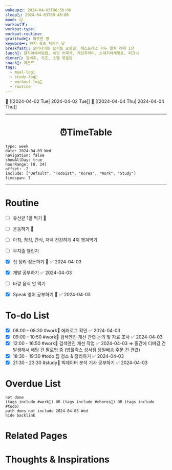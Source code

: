 ```yaml
---
wakeup🌞: 2024-04-03T06:50:00
sleep🌜: 2024-04-03T00:40:00
mood: 😐
workout🏋️: 
workout-type: 
workout-routine: 
gratitude🙏: 따뜻한 방
keyword🗝️: 왠지 축축 쳐지는 날
breakfast🍳: 오버나이트 요거트 오트밀, 에스프레소 카누 말차 라떼 1잔
lunch🍚: 참치야채비빔밥, 쑥갓 어묵국, 계란후라이, 소세지야채볶음, 피크닉
dinner🥗: 양배추, 치즈, 스팸 볶음밥
snack🍬: 아몬드
tags:
  - meal-log📝
  - study-log📓
  - workout-log💪
  - routine
---
```


🔺 [[2024-04-02 Tue| 2024-04-02 Tue]]
🔻 [[2024-04-04 Thu| 2024-04-04 Thu]]
___
<h1> <center>⏰TimeTable </center> </h1>

```gEvent
type: week
date: 2024-04-03 Wed
navigation: false
showAllDay: true
hourRange: [8, 24]
offset: -2
include: ["Default", "Todoist", "Korea", "Work", "Study"]
timespan: 7
```

--- 


# Routine 

- [ ] 유산균 1알 먹기 🔼 
- [ ] 운동하기 🔼
- [ ] 아침, 점심, 간식, 저녁 건강하게 4끼 챙겨먹기
- [ ] 무지출 챌린지 
- [x] 집 정리·정돈하기 🔼 ✅ 2024-04-03
- [x] 개발 공부하기 ✅ 2024-04-03
- [ ] 바깥 음식 안 먹기 
- [x] Speak 영어 공부하기 🔼 ✅ 2024-04-03


# To-do List

- [x] 08:00 - 08:30 #work💼 에러로그 확인 ✅ 2024-04-03
- [x] 09:00 - 10:50 #work💼 검색엔진 개선 관련 논의 및 자료 조사 ✅ 2024-04-03
- [x] 12:00 - 16:50 #work💼 검색엔진 개선 작업 ✅ 2024-04-03
	⇒ 중간에 디버깅 건 발생해서 해당 건 팔로업 중 (밥풀릭스 성서점 당일배송 주문 건 관련)
- [x] 18:30 - 19:30 #todo 집 청소 & 정리하기 ✅ 2024-04-03
- [x] 21:30 - 23:30 #study📓 빅데이터 분석 기사 공부하기 ✅ 2024-04-03
# Overdue List
```tasks
not done
(tags include #work💼) OR (tags include #chores🧺) OR (tags include #todo)
path does not include 2024-04-03 Wed
hide backlink
```

# Related Pages



# Thoughts & Inspirations


